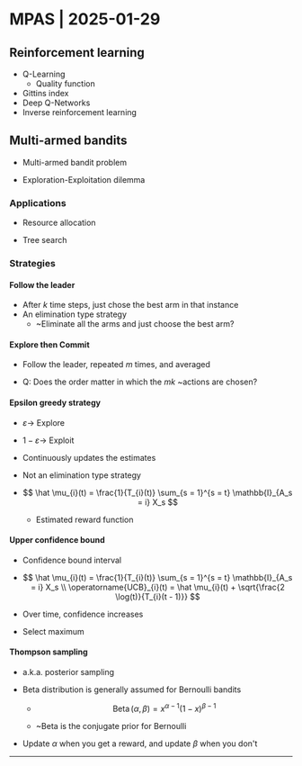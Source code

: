 # MPAS | 2025-01-29

## Reinforcement learning

- Q-Learning
  - Quality function
- Gittins index
- Deep Q-Networks
- Inverse reinforcement learning

## Multi-armed bandits

- Multi-armed bandit problem

- Exploration-Exploitation dilemma

### Applications

- Resource allocation

- Tree search

### Strategies

#### Follow the leader

- After $k$ time steps, just chose the best arm in that instance
- An elimination type strategy
  - ~Eliminate all the arms and just choose the best arm?

#### Explore then Commit

- Follow the leader, repeated $m$ times, and averaged

- Q: Does the order matter in which the $mk$ ~actions are chosen?

#### Epsilon greedy strategy

- $\varepsilon \rightarrow$ Explore

- $1 - \varepsilon \rightarrow$ Exploit

- Continuously updates the estimates

- Not an elimination type strategy

- $$
  \hat \mu_{i}(t) = \frac{1}{T_{i}(t)} \sum_{s = 1}^{s = t} \mathbb{I}_{A_s = i} X_s
  $$

  - Estimated reward function

#### Upper confidence bound

- Confidence bound interval

- $$
  \hat \mu_{i}(t) = \frac{1}{T_{i}(t)} \sum_{s = 1}^{s = t} \mathbb{I}_{A_s = i} X_s
  \\
  \operatorname{UCB}_{i}(t) = \hat \mu_{i}(t) + \sqrt{\frac{2 \log(t)}{T_{i}(t - 1)}}
  $$

- Over time, confidence increases

- Select maximum

#### Thompson sampling

- a.k.a. posterior sampling

- Beta distribution is generally assumed for Bernoulli bandits

  - $$
    \operatorname{Beta}(\alpha, \beta) = x^{\alpha - 1} {(1 - x)}^{\beta - 1}
    $$

  - ~Beta is the conjugate prior for Bernoulli

- Update $\alpha$ when you get a reward, and update $\beta$ when you don't

---

